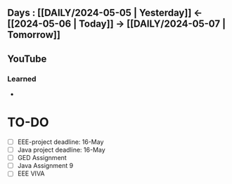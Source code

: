 ## Days : [[DAILY/2024-05-05 | Yesterday]]  <- [[2024-05-06 | Today]]  -> [[DAILY/2024-05-07 | Tomorrow]]


## YouTube


### Learned
- 

# TO-DO

- [ ] EEE-project deadline: 16-May
- [ ] Java project deadline: 16-May
- [ ] GED Assignment
- [ ] Java Assignment 9
- [ ] EEE VIVA